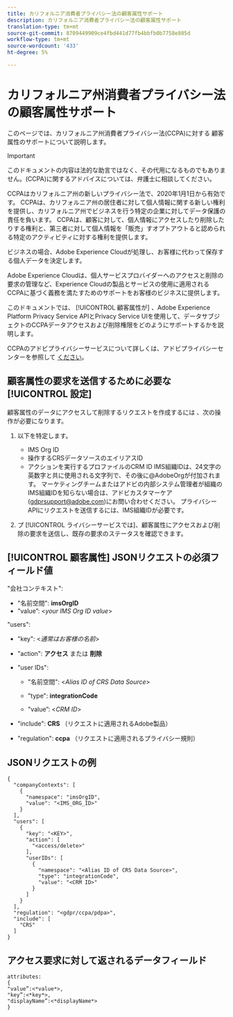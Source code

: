 ```yaml
---
title: カリフォルニア消費者プライバシー法の顧客属性サポート
description: カリフォルニア消費者プライバシー法の顧客属性サポート
translation-type: tm+mt
source-git-commit: 8709449909ce4fbd441d77fb4bbfb0b7758e805d
workflow-type: tm+mt
source-wordcount: '433'
ht-degree: 5%

---
```



# カリフォルニア州消費者プライバシー法の顧客属性サポート

このページでは、カリフォルニア州消費者プライバシー法(CCPA)に対する  顧客属性のサポートについて説明します。

>[!IMPORTANT]
>
>このドキュメントの内容は法的な助言ではなく、その代用になるものでもありません。(CCPA)に関するアドバイスについては、弁護士に相談してください。

CCPAはカリフォルニア州の新しいプライバシー法で、2020年1月1日から有効です。 CCPAは、カリフォルニア州の居住者に対して個人情報に関する新しい権利を提供し、カリフォルニア州でビジネスを行う特定の企業に対してデータ保護の責任を負います。 CCPAは、顧客に対して、個人情報にアクセスしたり削除したりする権利と、第三者に対して個人情報を「販売」すオプトアウトると認められる特定のアクティビティに対する権利を提供します。

ビジネスの場合、Adobe Experience Cloudが処理し、お客様に代わって保存する個人データを決定します。

Adobe Experience Cloudは、個人サービスプロバイダーへのアクセスと削除の要求の管理など、Experience Cloudの製品とサービスの使用に適用されるCCPAに基づく義務を満たすためのサポートをお客様のビジネスに提供します。

このドキュメントでは、 [!UICONTROL 顧客属性が] 、Adobe Experience Platform Privacy Service APIとPrivacy Service UIを使用して、データサブジェクトのCCPAデータアクセスおよび削除権限をどのようにサポートするかを説明します。

CCPAのアドビプライバシーサービスについて詳しくは、アドビプライバシーセンターを参照して [ください](https://www.adobe.com/privacy/ccpa.html)。

## 顧客属性の要求を送信するために必要な [!UICONTROL 設定]

顧客属性のデータにアクセスして削除するリクエストを作成するには 、次の操作が必要になります。

1. 以下を特定します。

   * IMS Org ID
   * 操作するCRSデータソースのエイリアスID
   * アクションを実行するプロファイルのCRM ID
   IMS組織IDは、24文字の英数字と共に使用される文字列で、その後に@AdobeOrgが付加されます。 マーケティングチームまたはアドビの内部システム管理者が組織のIMS組織IDを知らない場合は、アドビカスタマーケア(gdprsupport@adobe.com)にお問い合わせください。 プライバシーAPIにリクエストを送信するには、IMS組織IDが必要です。

1. プ [!UICONTROL ライバシーサービスでは]、顧客属性にアクセスおよび削除の要求を送信し、既存の要求のステータスを確認できます。

## [!UICONTROL 顧客属性] JSONリクエストの必須フィールド値

&quot;会社コンテキスト&quot;:

* &quot;名前空間&quot;: **imsOrgID**
* &quot;value”: &lt;*your IMS Org ID value*>

&quot;users&quot;:

* &quot;key&quot;: &lt;*通常はお客様の名前*>

* &quot;action&quot;: **アクセス** または **削除**

* &quot;user IDs&quot;:

   * &quot;名前空間&quot;: &lt;*Alias ID of CRS Data Source*>

   * &quot;type&quot;: **integrationCode**

   * &quot;value”: &lt;*CRM ID*>

* &quot;include&quot;: **CRS** （リクエストに適用されるAdobe製品）

* &quot;regulation&quot;: **ccpa** （リクエストに適用されるプライバシー規則）

## JSONリクエストの例

```
{
  "companyContexts": [
    {
      "namespace": "imsOrgID",
      "value": "<IMS_ORG_ID>"
    }
  ],
  "users": [
    {
      "key": "<KEY>",
      "action": [
        "<access/delete>"
      ],
      "userIDs": [
        {
          "namespace": "<Alias ID of CRS Data Source>",
          "type": "integrationCode",
          "value": "<CRM ID>"
        }
      ]
    }
  ],
  "regulation": "<gdpr/ccpa/pdpa>",
  "include": [
    "CRS"
  ]
}
```

## アクセス要求に対して返されるデータフィールド

```
attributes:
{
"value”:<*value*>,
"key”:<*key*>,
"displayName”:<*displayName*>
}
```
